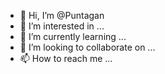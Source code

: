 - 👋 Hi, I’m @Puntagan
- 👀 I’m interested in ...
- 🌱 I’m currently learning ...
- 💞️ I’m looking to collaborate on ...
- 📫 How to reach me ...

<!---
Puntagan/Puntagan is a ✨ special ✨ repository because its `README.md` (this file) appears on your GitHub profile.
You can click the Preview link to take a look at your changes.
--->
